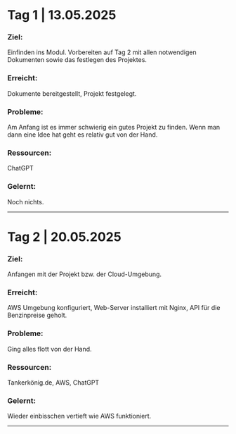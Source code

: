 # Tag 1 | 13.05.2025
### Ziel:
Einfinden ins Modul. Vorbereiten auf Tag 2 mit allen notwendigen Dokumenten sowie das festlegen des Projektes.
### Erreicht:
Dokumente bereitgestellt, Projekt festgelegt.
### Probleme:
Am Anfang ist es immer schwierig ein gutes Projekt zu finden. Wenn man dann eine Idee hat geht es relativ gut von der Hand.
### Ressourcen:
ChatGPT
### Gelernt:
Noch nichts.

---
# Tag 2 | 20.05.2025
### Ziel:
Anfangen mit der Projekt bzw. der Cloud-Umgebung.
### Erreicht:
AWS Umgebung konfiguriert, Web-Server installiert mit Nginx, API für die Benzinpreise geholt.
### Probleme:
Ging alles flott von der Hand.
### Ressourcen:
Tankerkönig.de, AWS, ChatGPT
### Gelernt:
Wieder einbisschen vertieft wie AWS funktioniert.

---
